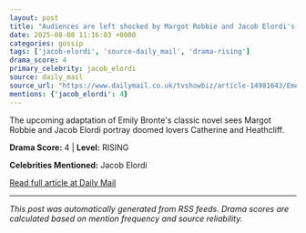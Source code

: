```yaml
---
layout: post
title: "Audiences are left shocked by Margot Robbie and Jacob Elordi's 'aggressively provocative' Wuthering Heights movie with 'BDSM sex scene'"
date: 2025-08-08 11:16:03 +0000
categories: gossip
tags: ['jacob-elordi', 'source-daily_mail', 'drama-rising']
drama_score: 4
primary_celebrity: jacob_elordi
source: daily_mail
source_url: "https://www.dailymail.co.uk/tvshowbiz/article-14981643/Emerald-Fennells-Wuthering-Heights-adaptation-aggressively-provacative-features-BDSM-inspired-sex-scene.html?ns_mchannel=rss&ito=1490&ns_campaign=1490"
mentions: {'jacob_elordi': 4}
---
```


The upcoming adaptation of Emily Bronte's classic novel sees Margot Robbie and Jacob Elordi portray doomed lovers Catherine and Heathcliff.

**Drama Score:** 4 | **Level:** RISING

**Celebrities Mentioned:** Jacob Elordi

[Read full article at Daily Mail](https://www.dailymail.co.uk/tvshowbiz/article-14981643/Emerald-Fennells-Wuthering-Heights-adaptation-aggressively-provacative-features-BDSM-inspired-sex-scene.html?ns_mchannel=rss&ito=1490&ns_campaign=1490)

---
*This post was automatically generated from RSS feeds. Drama scores are calculated based on mention frequency and source reliability.*
